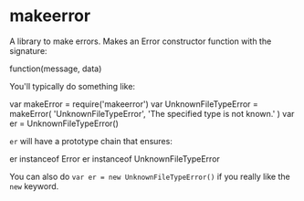 makeerror
=========

A library to make errors. Makes an Error constructor function with the signature:

  function(message, data)

You'll typically do something like:

  var makeError = require('makeerror')
  var UnknownFileTypeError = makeError(
    'UnknownFileTypeError',
    'The specified type is not known.'
  )
  var er = UnknownFileTypeError()

`er` will have a prototype chain that ensures:

  er instanceof Error
  er instanceof UnknownFileTypeError

You can also do `var er = new UnknownFileTypeError()` if you really like the
`new` keyword.
